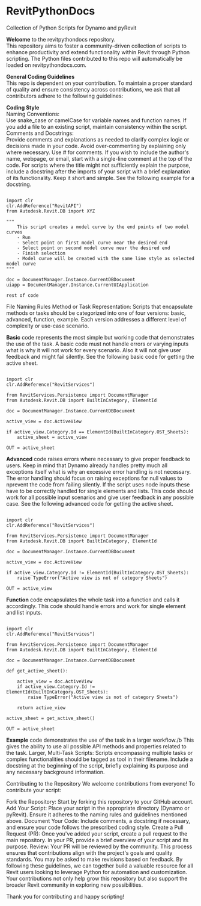 # RevitPythonDocs
Collection of Python Scripts for Dynamo and pyRevit

**Welcome** to the revitpythondocs repository.<br>
This repository aims to foster a community-driven collection of scripts to enhance productivity and extend functionality within Revit through Python scripting.
The Python files contributed to this repo will automatically be loaded on revitpythondocs.com. 

**General Coding Guidelines**<br>
This repo is dependent on your contribution.
To maintain a proper standard of quality and ensure consistency across contributions, we ask that all contributors adhere to the following guidelines:

**Coding Style**<br>
Naming Conventions:<br>
Use snake_case or camelCase for variable names and function names. If you add a file to an existing script, maintain consistency within the script.
Comments and Docstrings:<br>
Provide comments and explanations as needed to clarify complex logic or decisions made in your code. Avoid over-commenting by explaining only where necessary.
Use # for comments. If you wish to include the author's name, webpage, or email, start with a single-line comment at the top of the code.
For scripts where the title might not sufficiently explain the purpose, include a docstring after the imports of your script with a brief explanation of its functionality. Keep it short and simple.
See the following example for a docstring.

<pre lang="python"><code>
import clr
clr.AddReference("RevitAPI")
from Autodesk.Revit.DB import XYZ

"""
    This script creates a model curve by the end points of two model curves
    - Run
    - Select point on first model curve near the desired end
    - Select point on second model curve near the desired end
    - Finish selection
    - Model curve will be created with the same line style as selected model curve
"""

doc = DocumentManager.Instance.CurrentDBDocument
uiapp = DocumentManager.Instance.CurrentUIApplication

rest of code
</code></pre>


File Naming Rules
Method or Task Representation: Scripts that encapsulate methods or tasks should be categorized into one of four versions: basic, advanced, function, example. Each version addresses a different level of complexity or use-case scenario.

**Basic** code represents the most simple but working code that demonstrates the use of the task.
A basic code must not handle errors or varying inputs what is why it will not work for every scenario. Also it will not give user feedback and might fail silently.
See the following basic code for getting the active sheet.

<pre lang="python"><code>
import clr
clr.AddReference("RevitServices")

from RevitServices.Persistence import DocumentManager
from Autodesk.Revit.DB import BuiltInCategory, ElementId

doc = DocumentManager.Instance.CurrentDBDocument

active_view = doc.ActiveView

if active_view.Category.Id == ElementId(BuiltInCategory.OST_Sheets):
    active_sheet = active_view

OUT = active_sheet
</code></pre>

**Advanced** code raises errors where necessary to give proper feedback to users.
Keep in mind that Dynamo already handles pretty much all exceptions itself what is why an excessive error handling is not necessary.
The error handling should focus on raising exceptions for null values to nprevent the code from failing silently.
If the script uses node inputs these have to be correctly handled for single elements and lists.
This code should work for all possible input scenarios and give user feedback in any possible case.
See the following advanced code for getting the active sheet.

<pre lang="python"><code>
import clr
clr.AddReference("RevitServices")

from RevitServices.Persistence import DocumentManager
from Autodesk.Revit.DB import BuiltInCategory, ElementId

doc = DocumentManager.Instance.CurrentDBDocument

active_view = doc.ActiveView

if active_view.Category.Id != ElementId(BuiltInCategory.OST_Sheets):
    raise TypeError("Active view is not of category Sheets")

OUT = active_view
</code></pre>

**Function** code encapsulates the whole task into a function and calls it accordingly.
This code should handle errors and work for single element and list inputs.

<pre lang="python"><code>
import clr
clr.AddReference("RevitServices")

from RevitServices.Persistence import DocumentManager
from Autodesk.Revit.DB import BuiltInCategory, ElementId

doc = DocumentManager.Instance.CurrentDBDocument

def get_active_sheet():

    active_view = doc.ActiveView
    if active_view.Category.Id != ElementId(BuiltInCategory.OST_Sheets):
        raise TypeError("Active view is not of category Sheets")

    return active_view

active_sheet = get_active_sheet()

OUT = active_sheet
</code></pre>

**Example** code demonstrates the use of the task in a larger workflow./b This gives the ability to use all possible API methods and properties related to the task.
Larger, Multi-Task Scripts: Scripts encompassing multiple tasks or complex functionalities should be tagged as tool in their filename. Include a docstring at the beginning of the script, briefly explaining its purpose and any necessary background information.

Contributing to the Repository
We welcome contributions from everyone! To contribute your script:

Fork the Repository: Start by forking this repository to your GitHub account.
Add Your Script: Place your script in the appropriate directory (Dynamo or pyRevit). Ensure it adheres to the naming rules and guidelines mentioned above.
Document Your Code: Include comments, a docstring if necessary, and ensure your code follows the prescribed coding style.
Create a Pull Request (PR): Once you've added your script, create a pull request to the main repository. In your PR, provide a brief overview of your script and its purpose.
Review: Your PR will be reviewed by the community. This process ensures that contributions align with the project's goals and quality standards. You may be asked to make revisions based on feedback.
By following these guidelines, we can together build a valuable resource for all Revit users looking to leverage Python for automation and customization. Your contributions not only help grow this repository but also support the broader Revit community in exploring new possibilities.

Thank you for contributing and happy scripting!
